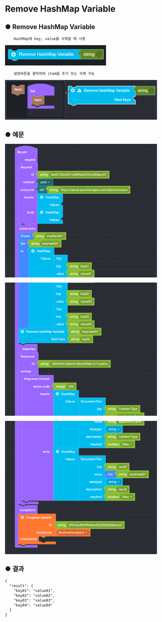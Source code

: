 # Remove HashMap Variable

## ● Remove HashMap Variable

        HashMap에 key, value를 삭제할 때 사용

![](../../.gitbook/assets/image%20%289%29.png)

        설정버튼을 클릭하여 item을 추가 또는 삭제 가능

![](../../.gitbook/assets/image%20%2862%29.png)

## ● 예문



![](../../.gitbook/assets/image%20%2856%29.png)

![](../../.gitbook/assets/image%20%28135%29.png)

![](../../.gitbook/assets/image%20%28100%29.png)

## ● 결과

```text
{
  "result": {
    "key01": "value01",
    "key02": "value02",
    "key03": "value03",
    "key04": "value04"
  }
}
```



